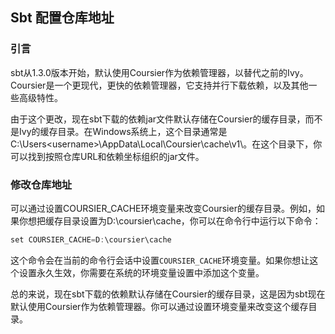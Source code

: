 ## Sbt 配置仓库地址

### 引言
sbt从1.3.0版本开始，默认使用Coursier作为依赖管理器，以替代之前的Ivy。Coursier是一个更现代，更快的依赖管理器，它支持并行下载依赖，以及其他一些高级特性。     

由于这个更改，现在sbt下载的依赖jar文件默认存储在Coursier的缓存目录，而不是Ivy的缓存目录。在Windows系统上，这个目录通常是C:\Users\<username>\AppData\Local\Coursier\cache\v1\。在这个目录下，你可以找到按照仓库URL和依赖坐标组织的jar文件。  

### 修改仓库地址    
可以通过设置COURSIER_CACHE环境变量来改变Coursier的缓存目录。例如，如果你想把缓存目录设置为D:\coursier\cache，你可以在命令行中运行以下命令： 
```java
set COURSIER_CACHE=D:\coursier\cache
```

这个命令会在当前的命令行会话中设置`COURSIER_CACHE`环境变量。如果你想让这个设置永久生效，你需要在系统的环境变量设置中添加这个变量。    

总的来说，现在sbt下载的依赖默认存储在Coursier的缓存目录，这是因为sbt现在默认使用Coursier作为依赖管理器。你可以通过设置环境变量来改变这个缓存目录。  